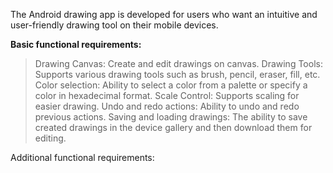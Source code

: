 The Android drawing app is developed for users who want an intuitive and user-friendly drawing tool on their mobile devices.

<b>Basic functional requirements:</b>
>Drawing Canvas: Create and edit drawings on canvas.
>Drawing Tools: Supports various drawing tools such as brush, pencil, eraser, fill, etc.
>Color selection: Ability to select a color from a palette or specify a color in hexadecimal format.
>Scale Control: Supports scaling for easier drawing.
>Undo and redo actions: Ability to undo and redo previous actions.
>Saving and loading drawings: The ability to save created drawings in the device gallery and then download them for editing.

Additional functional requirements:
